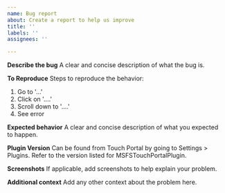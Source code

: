 ```yaml
---
name: Bug report
about: Create a report to help us improve
title: ''
labels: ''
assignees: ''

---
```


**Describe the bug**
A clear and concise description of what the bug is.

**To Reproduce**
Steps to reproduce the behavior:
1. Go to '...'
2. Click on '....'
3. Scroll down to '....'
4. See error

**Expected behavior**
A clear and concise description of what you expected to happen.

**Plugin Version**
Can be found from Touch Portal by going to Settings > Plugins. Refer to the version listed for MSFSTouchPortalPlugin.

**Screenshots**
If applicable, add screenshots to help explain your problem.

**Additional context**
Add any other context about the problem here.
